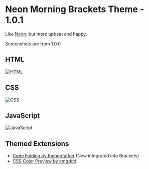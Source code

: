 Neon Morning Brackets Theme - 1.0.1
=========

Like [Neon](https://github.com/dustindowell22/neon-brackets-theme), but more upbeat and happy.

Screenshots are from 1.0.0

## HTML
![HTML](https://github.com/dustindowell22/neon-morning-brackets-theme/blob/master/preview/morn-html.png)

## CSS
![CSS](https://github.com/dustindowell22/neon-morning-brackets-theme/blob/master/preview/morn-css.png)

## JavaScript
![JavaScript](https://github.com/dustindowell22/neon-morning-brackets-theme/blob/master/preview/morn-js.png)

## Themed Extensions
+ [Code Folding by thehogfather](https://github.com/thehogfather/brackets-code-folding) (Now integrated into Brackets)
+ [CSS Color Preview by cmgddd](https://github.com/cmgddd/Brackets-css-color-preview)
